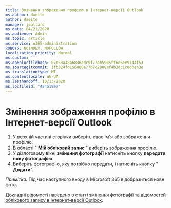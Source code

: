 ```yaml
---
title: Змінення зображення профілю в Інтернет-версії Outlook
ms.author: daeite
author: daeite
manager: joallard
ms.date: 04/21/2020
ms.audience: Admin
ms.topic: article
ms.service: o365-administration
ROBOTS: NOINDEX, NOFOLLOW
localization_priority: Normal
ms.custom: ''
ms.openlocfilehash: 07e53a48a6846adc9f73eb5905ff6e6ee9744f53
ms.sourcegitcommit: 1fb324fd156008e77b7e2008af4b3dc1c0d0ea3e
ms.translationtype: MT
ms.contentlocale: uk-UA
ms.lasthandoff: 10/13/2020
ms.locfileid: "48451997"
---
```

# <a name="change-your-profile-picture-in-outlook-on-the-web"></a>Змінення зображення профілю в Інтернет-версії Outlook

1. У верхній частині сторінки виберіть своє ім'я або зображення профілю.
1. В області " **Мій обліковий запис** " виберіть зображення профілю.
1. У діалоговому вікні **змінення фотографії** натисніть кнопку **передати нову фотографію**.
1. Виберіть фотографію, яку потрібно передати, і натисніть кнопку " **Додати**".

*Примітка.* Під час наступного входу в Microsoft 365 відобразиться нове фото.

Докладні відомості наведено в статті [змінення фотографії та відомостей облікового запису в Інтернет-версії Outlook](https://support.office.com/article/b2dbb289-851d-4bed-93c3-3e136f5659ec).
